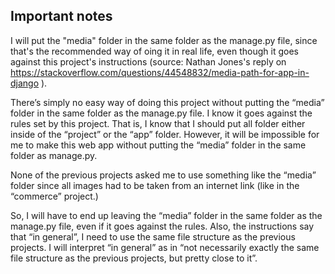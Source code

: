 
## Important notes

I will put the "media" folder in the same folder as the manage.py file, since that's the recommended way of oing it in real life,
even though it goes against this project's instructions (source: 
Nathan Jones's reply on https://stackoverflow.com/questions/44548832/media-path-for-app-in-django ). 


There’s simply no easy way of doing this project without putting the “media” folder in the same folder as the manage.py file. I 
know it goes against the rules set by this project. That is, I know that I should put all folder either inside of the “project” 
or the “app” folder. However, it will be impossible for me to make this web app without putting the “media” folder in the same 
folder as manage.py. 

None of the previous projects asked me to use something like the “media” folder since all images had to be taken from an internet 
link (like in the “commerce” project.) 

So, I will have to end up leaving the “media” folder in the same folder as the manage.py file, even if it goes against the rules. 
Also, the instructions say that “in general”, I need to use the same file structure as the previous projects. I will interpret “in
 general” as in “not necessarily exactly the same file structure as the previous projects, but pretty close to it”.  
